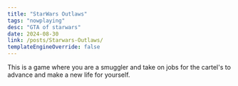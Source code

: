 ```yaml
---
title: "StarWars Outlaws"
tags: "nowplaying"
desc: "GTA of starwars"
date: 2024-08-30
link: /posts/Starwars-Outlaws/
templateEngineOverride: false
---
```



<div class="scroll-container">
    <p id="sw-o">
This is a game where you are a smuggler and take on jobs for the cartel's to advance and make a new life for yourself.
    </p>
</div>